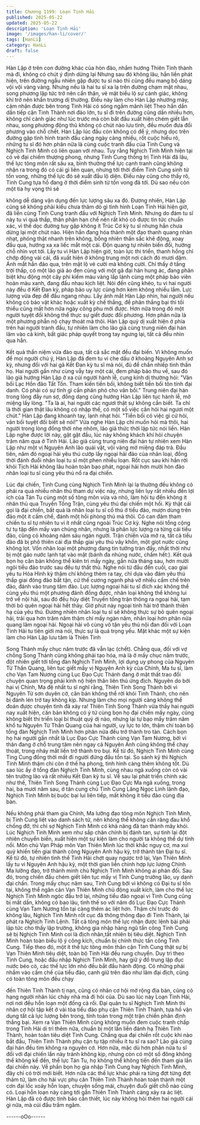 ```yaml
---
title: Chương 1199: Loạn Tinh Hải
published: 2025-05-22
updated: 2025-05-22
description: 'Loạn Tinh Hải'
image: '/images/han-li/cover/'
tags: [HanLi]
category: HanLi
draft: false
---
```


Hàn Lập ở trên con đường khác của hòn đảo, nhắm hướng Thiên
Tinh thành mà đi, không có chút ý định dừng lại
Nhưng sau đó không lâu, hắn liền phát hiện, trên đường ngẫu
nhiên gặp được tu sĩ nào thì cũng đều mang bộ dáng vội vội vàng
vàng.
Nhưng nếu là hai tu sĩ xa lạ trên đường chạm mặt nhau, song
phương lập tức trở nên cẩn thận, vẻ mặt biểu lộ sự cảnh giác,
không khí trở nên khẩn trương dị thường.
Điều này làm cho Hàn Lập nhướng mày, cảm nhận được bên
trong Tinh Hải có sóng ngầm mãnh liệt
Theo hắn dần dần tiếp cận Tinh Thành nơi đảo lớn, tu sĩ đi trên
đường cũng dần nhiều hơn, không chỉ cảnh giác như lúc trước
mà còn bắt đầu xuất hiện chém giết lẫn nhau, song phương động
thủ không có chút nào lưu tình, đều muốn đưa đối phương vào
chỗ chết.
Hàn Lập lúc đầu còn không có để ý, nhưng dọc trên đường gặp
tình hình tranh đấu càng ngày càng nhiều, rốt cuộc hiểu rõ, những
tu sĩ đó hơn phân nữa là cùng cuộc tranh đấu của Tinh Cung và
Nghịch Tinh Minh có liên quan với nhau.
Tuy rằng Nghịch Tinh Minh hiện tại có vẻ đại chiếm thượng
phong, nhưng Tinh Cung thống trị Tinh Hải đã lâu, thế lực tông
môn rất sâu xa, bình thường thế lực cạnh tranh cũng không nhận
ra trong đó có cái gì liên quan, nhưng tới thời điểm Tinh Cung
sinh tử tồn vong, những thế lực đó sẽ xuất đầu lộ diện.
Điều này cũng cho thấy rõ, Tinh Cung tựa hồ đang ở thời điểm
sinh tử tồn vong đã tới. Dù sao nếu còn một tia hy vọng thì sẽ

không dễ dàng vận dụng đến lực lượng sâu xa đó.
Đương nhiên, Hàn Lập cũng sẽ không phải kiểu chưa thăm dò gì
tình hình Loạn Tinh Hải hiện giờ, đã liền cùng Tinh Cung tranh
đấu với Nghịch Tinh Minh. Nhưng do đám tu sĩ này tu vi quá thấp,
thân phận hạn chế nên rất khó có được tin tức chuẩn xác, vì thế
dọc đường tuy gặp không ít Trúc Cơ kỳ tu sĩ nhưng hắn chưa
dừng lại một chút nào.
Hiện hắn đang hóa thành một đạo thanh quang nhàn nhạt, phóng
thật nhanh trên không, bỗng nhiên thần sắc khẽ động, xoay đầu
qua, hướng xa xa liếc mắt một cái.
Độn quang tự nhiên biến đổi, hướng chỗ nhìn vọt tới.
Lấy tu vi Hàn Lập hiện giờ, toàn lực thi triển, thanh hồng chỉ chớp
động vài cái, đã xuất hiện ở không trung một nơi cách đó mươi
dặm.
Ánh mắt hắn đảo qua, trên mặt lộ vẻ cười mà không cười.
Chỉ thấy ở tầng trời thấp, có một lão giả áo đen cùng với một gã
đại hán hung ác, đang phân biệt khu động một cây phi kiếm màu
vàng lấp lánh cùng một pháp bảo viên hoàn màu xanh, đang đấu
nhau kịch liệt.
Nói đến cũng khéo, tu vi hai người này đều ở Kết Đan kỳ, pháp
bảo uy lực cũng hơn kém không nhiều lắm. Lực lượng vừa đẹp
để đấu ngang nhau.
Lấy ánh mắt Hàn Lập nhìn, hai người nếu không có bảo vật khác
hoặc xuất kỳ chế thắng, để phân thắng bại thì tối thiểu cũng mất
hơn nữa ngày công phu mới được. Hơn nữa trong đó một người
tuyệt đối không thể thực sự giết được đối phương. Hơn phân nữa
là một phương phẫn nộ chạy thoát mà thôi.
Hàn Lập quỷ dị xuất hiện ở phía trên hai người tranh đấu, tự
nhiên làm cho lão giả cùng trung niên đại hán lâm vào cả kinh, bất
giác pháp quyết trong tay ngưng lại, tất cả đều nhìn qua hắn.

Kết quả thần niệm vừa đảo qua, tất cả sắc mặt đều đại biến.
Vì không muốn để mọi người chú ý, Hàn Lập đã đem tu vi che
dấu ở khoảng Nguyên Anh sơ kỳ, nhưng đối với hai gã Kết Đan
kỳ tu sĩ mà nói, đủ để chấn nhiếp tinh thần họ.
Hai người gần như cùng vẫy tay một cái, đem pháp bảo thu về,
sau đó lão giả hướng Hàn Lập ở xa cúi người hành lễ, cung kính
dị thường hỏi:
"Vãn bối Lạc Hồn đảo Tất Tốn. Tham kiến tiền bối, không biết tiền
bối tôn tính đại danh. Có phải có sự tình gì cần phân phó cho vãn
bối."
Trung niên đại hán trong lòng đầy run sợ, đồng dạng cũng hướng
Hàn Lập liên tục hành lễ, mở miệng lấy lòng.
"Ta là ai, hai người các ngươi thật sự không cần biết. Ta chỉ là thời
gian thật lâu không có nhập thế, có một số việc cần hỏi hai ngươi
một chút."
Hàn Lập đang khoanh tay, lạnh nhạt hỏi.
"Tiền bối có việc gì cứ hỏi, vãn bối tuyệt đối biết sẽ nói!"
Vừa nghe Hàn Lập chỉ muốn hỏi mà thôi, hai người trong lòng
đồng thời nhẹ nhõm, lão giả thức thời lập tức nói liền.
Hàn Lập nghe được lời này, gật gật đầu, lúc này không khách khí
hỏi chuyện trăm năm qua ở Tinh Hải.
Lão giả cùng trung niên đại hán tự nhiên xem Hàn Lập như một vị
Nguyên Anh lão quái vật, vội vàng mở miệng đáp trả.
Đầu tiên, năm đó ngoại hải yêu thú cướp lấy ngoại hải đảo của
nhân loại, đồng thời đánh đuổi nhân loại tu sĩ một phen nhiễu
loạn. Rốt cục sau khi hắn rời khỏi Tịch Hải không lâu hoàn toàn
bạo phát, ngoại hải hơn mười hòn đảo nhân loại tu sĩ cùng yêu
thú nổ ra đại chiến.

Lúc đại chiến, Tinh Cung cùng Nghịch Tinh Minh lại lạ thường đều
không có phái ra quá nhiều nhân thủ tham dự việc này, nhưng
liên lụy rất nhiều đến lợi ích của Tán Tu cùng một số tông môn
vừa và nhỏ, làm hội tụ đến không ít nhân thủ qua Truyền Tống
Trận, cùng yêu thú đại chiến một hồi.
Kỳ thật cái gọi là đại chiến, bất quá là nhân loại tu sĩ cố thủ ở tiểu
đảo, mượn dùng trên đảo một ít cấm chế, đánh một hồi phòng thủ
mà thôi.
Có can đảm tham chiến tu sĩ tự nhiên tu vi ít nhất cũng ngoài Trúc
Cơ kỳ. Nghe nói tổng cộng tự tụ tập đến mấy vạn chúng nhân,
nhưng là phân lực lượng ra từng cái tiểu đảo, cũng có khoảng
năm sáu ngàn người.
Trận chiến vừa mở ra, tất cả tiểu đảo đã bị phô thiên cái địa thấp
giai yêu thú vây khốn, một giọt nước cũng không lọt. Vốn nhân
loại một phương đang tin tưởng tràn đầy, nhất thời như bị một
gáo nước lạnh tạt vào mặt (bánh đa nhúng nước, chấm hết:). Kết
quả bọn họ căn bản không thể kiên trì mấy ngày, gần nửa tháng
sau, hơn mười ngôi tiểu đảo trước sau đều tự thất thủ.
Nghe nói từ đầu đến cuối, cao giai yêu tu Hóa Hình kỳ thậm chí
không thèm ra tay, chỉ dựa vào đám yêu thú thấp giai đông đảo
bất tận, cứ thế cương ngạnh phá vỡ nhiều cấm chế trên đảo,
đánh vào trung tâm đảo.
Lực lượng ngoại hải tu sĩ đích xác không thể cùng yêu thú một
phương đánh đồng được, nhân loại không thể không lui trở về nội
hải, sau đó đều hủy diệt Truyền tống trận thông ra ngoại hải, tạm
thời bỏ quên ngoại hải hết thảy. Giờ phút này ngoại tinh hải trở
thành thiên hạ của yêu thú.
Đương nhiên nhân loại tu sĩ sẽ không thực sự bỏ quên ngoại hải,
trải qua hơn trăm năm thậm chí mấy ngàn năm, nhân loại hơn
phân nửa quang lâm ngoại hải. Ngoại hải vô cùng vô tận yêu thú
nội đan đối với Loạn Tinh Hải tu tiên giới mà nói, thực sự là quá
trọng yếu.
Mặt khác một sự kiện làm cho Hàn Lập lưu tâm là Thiên Tinh

Song Thánh mấy chục năm trước đã vẫn lạc (chết).
Chẳng qua, đối với vợ chồng Song Thánh cũng không phải tạo
hóa, mà là ở mấy chục năm trước, đột nhiên giết tới tổng đàn
Nghịch Tinh Minh, lợi dụng uy phong của Nguyên Từ Thần
Quang, liên tục giết mấy vị Nguyên Anh kỳ của Chính, Ma tu sĩ,
làm cho Vạn Tam Nương cùng Lục Đạo Cực Thánh đang ở mật
thất trao đổi chuyện quan trọng phải kinh nộ hiện thân liên thủ
ứng địch.
Nguyên do bởi hai vị Chính, Ma đệ nhất tu sĩ nghĩ rằng, Thiên
Tinh Song Thánh bởi vì Nguyên Từ sơn duyên cớ, căn bản không
thể rời khỏi Tinh Thành, cho nên bị đánh lén trở tay không kịp.
Nhưng làm cho mọi người càng không thể đoán được chuyện
tình đã xảy ra!
Thiên Tinh Song Thánh vừa thấy hai người nay xuất hiện, căn
bản không có ý tứ cùng bọn họ đại chiến mấy ngày, cũng không
biết thi triển loại bí thuật quỷ dị nào, nhưng lại tự bạo mấy trăm
năm khổ tu Nguyên Từ Thần Quang của hai người, uy lực to lớn,
thậm chí toàn bộ tổng đàn Nghịch Tinh Minh hơn phân nửa đều
trở thành tro tàn.
Cách bọn họ hai người gần nhất là Lục Đạo Cực Thánh cùng Vạn
Tam Nương, bởi vì thân đang ở chỗ trung tâm nên ngay cả
Nguyên Anh cũng không thể chạy thoát, trong nháy mắt liền trở
thành tro bụi.
Kể từ đó, Nghịch Tinh Minh cùng Ting Cung đồng thời mất đi
người đứng đầu tồn tại. So sánh kỹ thì Nghịch Tinh Minh thậm chí
còn ở thế hạ phong, tình hình càng thêm không tốt.
Dù sao lúc ấy ở tổng đàn Nghịch Tinh Minh, cùng nhau ngã xuống
còn có vài tên trưởng lão và rất nhiều Kết Đan kỳ tu sĩ.
Về sau lại phát triển chính xác như thế, Thiên Tinh Song Thánh
cùng Lục Đạo Cực Ma ngã xuống, trong hai, ba mươi năm sau, ở
tân cung chủ Tinh Cung Lăng Ngọc Linh lãnh đạo, Nghịch Tinh
Minh bị buộc bại lui liên tiếp, mất không ít tiểu đảo cùng địa bàn.

Nếu không phải tham gia Chính, Ma lưỡng đạo tông môn Nghịch
Tinh Minh, bị Tinh Cung liệt vào danh sách tử, nên không thể
không cắn răng đau khổ chống đỡ, thì chỉ sợ Nghịch Tinh Minh có
khả năng đã tan thành mây khói.
Lúc Nghịch Tinh Minh xem như sắp chân chính bị đánh tan, sự
tình lại đột nhiên chuyển biến, xuất hiện một sự kiện làm cho
người ta không thể dự tính nổi.
Môn chủ Vạn Pháp môn Vạn Thiên Minh lúc thời khắc nguy cơ,
ma xui quỷ khiến tiến giai thành công Nguyên Anh hậu kỳ, trở
thành tân Đại tu sĩ.
Kể từ đó, tự nhiên tình thế Tinh Hải chợt quay ngược trở lại, Vạn
Thiên Minh lấy tu vi Nguyên Anh hậu kỳ, một thời gian liền chỉnh
hợp lực lượng Chính Ma lưỡng đạo, trở thành minh chủ Nghịch
Tinh Minh không ai phản đối. Sau đó, trong chiến đấu chém giết
liên tục mấy vị Tinh Cung trưởng lão, uy danh đại chấn.
Trong mấy chục năm sau, Tinh Cung bởi vì không có Đại tu sĩ tồn
tại, không thể ngăn cản Vạn Thiên Minh chủ động xuất kích, làm
cho thế lực Nghịch Tinh Minh ngóc đầu trở lại, những tiểu đảo
ngoại vi Tinh Cung cũng bị mất dần, không có bao lâu, tình thế so
với năm đó Lục Đạo Cực Thánh cùng Vạn Tam Nương tồn tại
càng thêm ác liệt hơn. Thậm chí trước đó không lâu, Nghịch Tinh
Minh rốt cục đả thông thông đạo đi Tinh Thành, lại phát ra Nghịch
Tinh Lệnh. Tất cả tông môn thế lực nhận được lệnh bài phải lập
tức cho thấy lập trường, không gia nhập hàng ngũ tấn công Tinh
Cung sẽ bị Nghịch Tinh Minh coi là địch nhân,tất nhiên bị tiêu diệt.
Nghịch Tinh Minh hoàn toàn biểu lộ ý công kích, chuẩn bị chính
thức tấn công Tinh Cung.
Tiếp theo đó, một ít thế lực tông môn thân cận Tinh Cung thật sự
bị Vạn Thiên Minh tiêu diệt, toàn bộ Tinh Hải đều rung chuyển.
Duy trì theo Tinh Cung, hoặc đầu nhập Nghịch Tinh Minh, hay giữ
ý đồ trung lập đục nước béo cò, các thế lực lớn nhỏ đều bắt đầu
hành động. Có những phái nhắm vào cấm chế của tiểu đảo, canh
giữ trên đảo như lâm đại địch, cũng có toàn tông môn đều chạy

đến Thiên Tinh Thành tị nạn, cũng có nhân cơ hội mở rộng địa
bàn, cũng có hạng người nhân lúc cháy nhà mà đi hôi của.
Dù sao lúc này Loạn Tinh Hải, nơi nơi đều hỗn loạn một đống cả
rồi.
Đại quân tu sĩ Nghịch Tinh Minh thì nhân cơ hội tập kết ở vài tòa
tiểu đảo phụ cận Thiên Tinh Thành, tựa hồ vận dụng tất cả lực
lượng bên trong, tính toán trong một trận chiến phân định thắng
bại.
Xem ra Vạn Thiên Minh cũng không muốn đem cuộc tranh chấp
trong Tinh Hải di trì thêm nữa, chuẩn bị một lần liền đánh hạ
Thiên Tinh Thành, hoàn toàn tiêu diệt Tinh Cung.
Chẳng qua đại chiến rốt cuộc khi nào bắt đầu, Thiên Tinh Thành
phụ cận tụ tập nhiều ít tu sĩ ra sao?
Lão giả cùng đại hán đều tìm không ra nguyên cớ.
Hơn nữa, mặc dù hơn phân nửa tu sĩ đối với đại chiến lần này
tránh không kịp, nhưng còn có một số đông không thể không kể
đến, thế lực Tán Tu, họ không thể không tiến đến tham gia lần đại
chiến này.
Về phần bọn họ gia nhập Tinh Cung hay Nghịch Tinh Minh, đây
chỉ có trời mới biết.
Hơn nữa các thế lực khác phái ra từng đợt từng đợt thám tử, làm
cho hải vực phụ cân Thiên Tinh Thành hoàn toàn thành một cơn
đại lốc xoáy hỗn loạn, chuyện sống mái, chuyện đuổi giết chỗ nào
cũng có.
Loại hỗn loạn này càng tới gần Thiên Tinh Thành càng xảy ra ác
liệt.
Hàn Lập đã có được tinh báo cần thiết, lúc này không hỏi thêm
hai người cái gì nữa, mà cúi đầu trầm ngâm.

------oOo------
